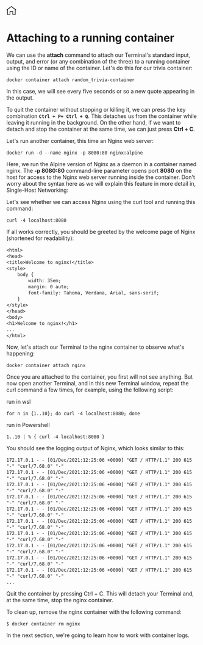 [![Home](../../img/home.png)](../M-02/README.md)

# Attaching to a running container
We can use the **attach** command to attach our Terminal's standard input, output, and error (or any combination of the three) to a running container using the ID or name of the container. Let's do this for our trivia container:

```
docker container attach random_trivia-container
```
In this case, we will see every five seconds or so a new quote appearing in the output.

To quit the container without stopping or killing it, we can press the key combination **`Ctrl + P+ Ctrl + Q`**. This detaches us from the container while leaving it running in the background. On the other hand, if we want to detach and stop the container at the same time, we can just press **Ctrl + C**.

Let's run another container, this time an Nginx web server:

```
docker run -d --name nginx -p 8080:80 nginx:alpine
```

Here, we run the Alpine version of Nginx as a daemon in a container named nginx. The **-p 8080:80** command-line parameter opens port **8080** on the host for access to the Nginx web server running inside the container. Don't worry about the syntax here as we will explain this feature in more detail in, Single-Host Networking:

Let's see whether we can access Nginx using the curl tool and running this command:
```
curl -4 localhost:8080
```

If all works correctly, you should be greeted by the welcome page of Nginx (shortened for readability):

```
<html> 
<head> 
<title>Welcome to nginx!</title> 
<style> 
    body { 
        width: 35em; 
        margin: 0 auto; 
        font-family: Tahoma, Verdana, Arial, sans-serif; 
    } 
</style> 
</head> 
<body> 
<h1>Welcome to nginx!</h1> 
...
</html> 
```
Now, let's attach our Terminal to the nginx container to observe what's happening:

```
docker container attach nginx
```

Once you are attached to the container, you first will not see anything. But now open another Terminal, and in this new Terminal window, repeat the curl command a few times, for example, using the following script:

run in wsl
```
for n in {1..10}; do curl -4 localhost:8080; done  
```
run in Powershell
```
1..10 | % { curl -4 localhost:8080 }
```


You should see the logging output of Nginx, which looks similar to this:

```
172.17.0.1 - - [01/Dec/2021:12:25:06 +0000] "GET / HTTP/1.1" 200 615 "-" "curl/7.68.0" "-"
172.17.0.1 - - [01/Dec/2021:12:25:06 +0000] "GET / HTTP/1.1" 200 615 "-" "curl/7.68.0" "-"
172.17.0.1 - - [01/Dec/2021:12:25:06 +0000] "GET / HTTP/1.1" 200 615 "-" "curl/7.68.0" "-"
172.17.0.1 - - [01/Dec/2021:12:25:06 +0000] "GET / HTTP/1.1" 200 615 "-" "curl/7.68.0" "-"
172.17.0.1 - - [01/Dec/2021:12:25:06 +0000] "GET / HTTP/1.1" 200 615 "-" "curl/7.68.0" "-"
172.17.0.1 - - [01/Dec/2021:12:25:06 +0000] "GET / HTTP/1.1" 200 615 "-" "curl/7.68.0" "-"
172.17.0.1 - - [01/Dec/2021:12:25:06 +0000] "GET / HTTP/1.1" 200 615 "-" "curl/7.68.0" "-"
172.17.0.1 - - [01/Dec/2021:12:25:06 +0000] "GET / HTTP/1.1" 200 615 "-" "curl/7.68.0" "-"
172.17.0.1 - - [01/Dec/2021:12:25:06 +0000] "GET / HTTP/1.1" 200 615 "-" "curl/7.68.0" "-"
172.17.0.1 - - [01/Dec/2021:12:25:06 +0000] "GET / HTTP/1.1" 200 615 "-" "curl/7.68.0" "-"
...

```

Quit the container by pressing Ctrl + C. This will detach your Terminal and, at the same time, stop the nginx container.

To clean up, remove the nginx container with the following command:

```
$ docker container rm nginx
```

In the next section, we're going to learn how to work with container logs.